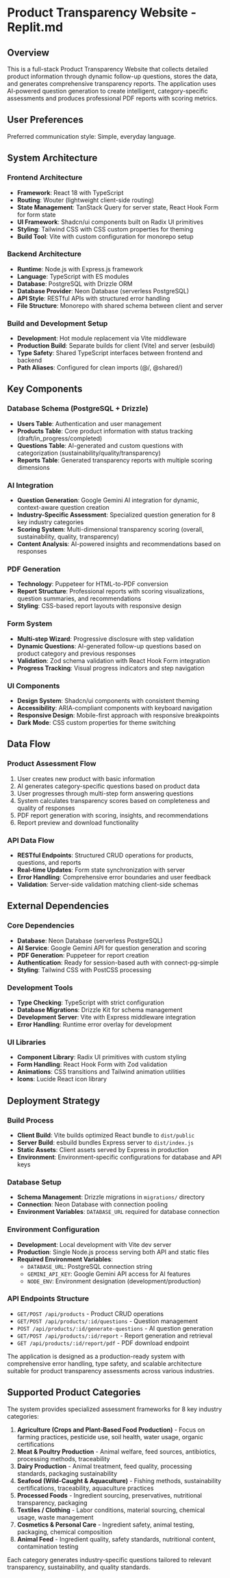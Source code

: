 # Product Transparency Website - Replit.md

## Overview

This is a full-stack Product Transparency Website that collects detailed product information through dynamic follow-up questions, stores the data, and generates comprehensive transparency reports. The application uses AI-powered question generation to create intelligent, category-specific assessments and produces professional PDF reports with scoring metrics.

## User Preferences

Preferred communication style: Simple, everyday language.

## System Architecture

### Frontend Architecture
- **Framework**: React 18 with TypeScript
- **Routing**: Wouter (lightweight client-side routing)
- **State Management**: TanStack Query for server state, React Hook Form for form state
- **UI Framework**: Shadcn/ui components built on Radix UI primitives
- **Styling**: Tailwind CSS with CSS custom properties for theming
- **Build Tool**: Vite with custom configuration for monorepo setup

### Backend Architecture
- **Runtime**: Node.js with Express.js framework
- **Language**: TypeScript with ES modules
- **Database**: PostgreSQL with Drizzle ORM
- **Database Provider**: Neon Database (serverless PostgreSQL)
- **API Style**: RESTful APIs with structured error handling
- **File Structure**: Monorepo with shared schema between client and server

### Build and Development Setup
- **Development**: Hot module replacement via Vite middleware
- **Production Build**: Separate builds for client (Vite) and server (esbuild)
- **Type Safety**: Shared TypeScript interfaces between frontend and backend
- **Path Aliases**: Configured for clean imports (@/, @shared/)

## Key Components

### Database Schema (PostgreSQL + Drizzle)
- **Users Table**: Authentication and user management
- **Products Table**: Core product information with status tracking (draft/in_progress/completed)
- **Questions Table**: AI-generated and custom questions with categorization (sustainability/quality/transparency)
- **Reports Table**: Generated transparency reports with multiple scoring dimensions

### AI Integration
- **Question Generation**: Google Gemini AI integration for dynamic, context-aware question creation
- **Industry-Specific Assessment**: Specialized question generation for 8 key industry categories
- **Scoring System**: Multi-dimensional transparency scoring (overall, sustainability, quality, transparency)
- **Content Analysis**: AI-powered insights and recommendations based on responses

### PDF Generation
- **Technology**: Puppeteer for HTML-to-PDF conversion
- **Report Structure**: Professional reports with scoring visualizations, question summaries, and recommendations
- **Styling**: CSS-based report layouts with responsive design

### Form System
- **Multi-step Wizard**: Progressive disclosure with step validation
- **Dynamic Questions**: AI-generated follow-up questions based on product category and previous responses
- **Validation**: Zod schema validation with React Hook Form integration
- **Progress Tracking**: Visual progress indicators and step navigation

### UI Components
- **Design System**: Shadcn/ui components with consistent theming
- **Accessibility**: ARIA-compliant components with keyboard navigation
- **Responsive Design**: Mobile-first approach with responsive breakpoints
- **Dark Mode**: CSS custom properties for theme switching

## Data Flow

### Product Assessment Flow
1. User creates new product with basic information
2. AI generates category-specific questions based on product data
3. User progresses through multi-step form answering questions
4. System calculates transparency scores based on completeness and quality of responses
5. PDF report generation with scoring, insights, and recommendations
6. Report preview and download functionality

### API Data Flow
- **RESTful Endpoints**: Structured CRUD operations for products, questions, and reports
- **Real-time Updates**: Form state synchronization with server
- **Error Handling**: Comprehensive error boundaries and user feedback
- **Validation**: Server-side validation matching client-side schemas

## External Dependencies

### Core Dependencies
- **Database**: Neon Database (serverless PostgreSQL)
- **AI Service**: Google Gemini API for question generation and scoring
- **PDF Generation**: Puppeteer for report creation
- **Authentication**: Ready for session-based auth with connect-pg-simple
- **Styling**: Tailwind CSS with PostCSS processing

### Development Tools
- **Type Checking**: TypeScript with strict configuration
- **Database Migrations**: Drizzle Kit for schema management
- **Development Server**: Vite with Express middleware integration
- **Error Handling**: Runtime error overlay for development

### UI Libraries
- **Component Library**: Radix UI primitives with custom styling
- **Form Handling**: React Hook Form with Zod validation
- **Animations**: CSS transitions and Tailwind animation utilities
- **Icons**: Lucide React icon library

## Deployment Strategy

### Build Process
- **Client Build**: Vite builds optimized React bundle to `dist/public`
- **Server Build**: esbuild bundles Express server to `dist/index.js`
- **Static Assets**: Client assets served by Express in production
- **Environment**: Environment-specific configurations for database and API keys

### Database Setup
- **Schema Management**: Drizzle migrations in `migrations/` directory
- **Connection**: Neon Database with connection pooling
- **Environment Variables**: `DATABASE_URL` required for database connection

### Environment Configuration
- **Development**: Local development with Vite dev server
- **Production**: Single Node.js process serving both API and static files
- **Required Environment Variables**:
  - `DATABASE_URL`: PostgreSQL connection string
  - `GEMINI_API_KEY`: Google Gemini API access for AI features
  - `NODE_ENV`: Environment designation (development/production)

### API Endpoints Structure
- `GET/POST /api/products` - Product CRUD operations
- `GET/POST /api/products/:id/questions` - Question management
- `POST /api/products/:id/generate-questions` - AI question generation
- `GET/POST /api/products/:id/report` - Report generation and retrieval
- `GET /api/products/:id/report/pdf` - PDF download endpoint

The application is designed as a production-ready system with comprehensive error handling, type safety, and scalable architecture suitable for product transparency assessments across various industries.

## Supported Product Categories

The system provides specialized assessment frameworks for 8 key industry categories:

1. **Agriculture (Crops and Plant-Based Food Production)** - Focus on farming practices, pesticide use, soil health, water usage, organic certifications
2. **Meat & Poultry Production** - Animal welfare, feed sources, antibiotics, processing methods, traceability
3. **Dairy Production** - Animal treatment, feed quality, processing standards, packaging sustainability
4. **Seafood (Wild-Caught & Aquaculture)** - Fishing methods, sustainability certifications, traceability, aquaculture practices
5. **Processed Foods** - Ingredient sourcing, preservatives, nutritional transparency, packaging
6. **Textiles / Clothing** - Labor conditions, material sourcing, chemical usage, waste management
7. **Cosmetics & Personal Care** - Ingredient safety, animal testing, packaging, chemical composition
8. **Animal Feed** - Ingredient quality, safety standards, nutritional content, contamination testing

Each category generates industry-specific questions tailored to relevant transparency, sustainability, and quality standards.